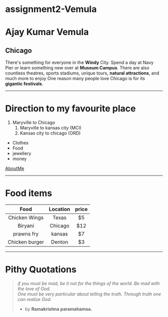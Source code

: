 # assignment2-Vemula

# Ajay Kumar Vemula

## Chicago

There's something for everyone in the **Windy** City. Spend a day at Navy Pier or learn something new over at **Museum Campus**. There are also countless theatres, sports stadiums, unique tours, **natural attractions**, and much more to enjoy One reason many people love Chicago is for its **gigantic festivals**.

---

# Direction to my favourite place

1. Maryville to Chicago
    1. Maryville to kansas city (MCI)
    2. Kansas city to chicago (ORD)

- Clothes
- Food
- jewellery
- money

[AboutMe](https://github.com/ajaykumarvemula/assignment2-Vemula/blob/main/AboutMe.md)

---

# Food items
| Food | Location | price |
| :---: | :---: | :---: |
| Chicken Wings | Texas | $5 |
| Biryani | Chicago | $12 |
| prawns fry | kansas | $7 |
| Chicken burger | Denton | $3|

---

# Pithy Quotations
>*if you must be mad, be it not for the things of the world. Be mad with the love of God.*<br/>
>*One must be very particular about telling the truth. Through truth one can realize God.*<br/>
> - by **Ramakrishna paramahamsa.**

